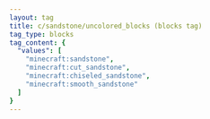```yaml
---
layout: tag
title: c/sandstone/uncolored_blocks (blocks tag)
tag_type: blocks
tag_content: {
  "values": [
    "minecraft:sandstone",
    "minecraft:cut_sandstone",
    "minecraft:chiseled_sandstone",
    "minecraft:smooth_sandstone"
  ]
}
---
```

